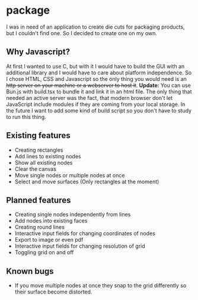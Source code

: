 # package
I was in need of an application to create die cuts for packaging products, but I couldn't find one.
So I decided to create one on my own.
## Why Javascript?
At first I wanted to use C, but with it I would have to build the GUI with an additional library and I would have to care about platform independence. So I chose HTML, CSS and Javascript so the only thing you would need is an ~~http server on your machine or a webserver to host it~~.
**Update:**
You can use Bun.js with build.tsx to bundle it and link it in an html file. The only thing that needed an active server was the fact, that modern browser don't let JavaScript include modules if they are coming from your local storage. In the future I want to add some kind of build script so you don't have to study to run this thing.

## Existing features

 - Creating rectangles
 - Add lines to existing nodes
 - Show all existing nodes
 - Clear the canvas
 - Move single nodes or multiple nodes at once
 - Select and move surfaces (Only rectangles at the moment)

## Planned features

 - Creating single nodes independently from lines
 - Add nodes into existing faces
 - Creating round lines
 - Interactive input fields for changing coordinates of nodes
 - Export to image or even pdf
 - Interactive input fields for changing resolution of grid
 - Toggling grid on and off

 ## Known bugs
 - If you move multiple nodes at once they snap to the grid differently so their surface become distorted.